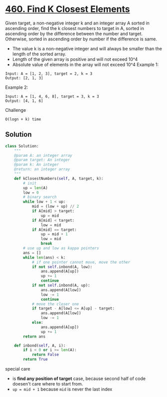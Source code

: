 # [460. Find K Closest Elements](https://www.lintcode.com/problem/find-k-closest-elements/description)

Given target, a non-negative integer k and an integer array A sorted in ascending order, find the k closest numbers to target in A, sorted in ascending order by the difference between the number and target. Otherwise, sorted in ascending order by number if the difference is same.
- The value k is a non-negative integer and will always be smaller than the length of the sorted array.
- Length of the given array is positive and will not exceed 10^4
- Absolute value of elements in the array will not exceed 10^4
Example 1:
```
Input: A = [1, 2, 3], target = 2, k = 3
Output: [2, 1, 3]
```
Example 2:
```
Input: A = [1, 4, 6, 8], target = 3, k = 3
Output: [4, 1, 6]
```
Challenge
```
O(logn + k) time
```

## Solution
```python
class Solution:
    """
    @param A: an integer array
    @param target: An integer
    @param k: An integer
    @return: an integer array
    """
    def kClosestNumbers(self, A, target, k):
        # init 
        up = len(A)
        low = 0
        # binary search
        while low + 1 < up:
            mid = (low + up) // 2
            if A[mid] > target:
                up = mid
            if A[mid] < target:
                low = mid
            if A[mid] == target:
                up = mid + 1
                low = mid 
                break
        # use up and low as kappa pointers
        ans = []
        while len(ans) < k:
            # if one pointer cannot move, move the other
            if not self.inbond(A, low):
                ans.append(A[up])
                up += 1
                continue
            if not self.inbond(A, up):
                ans.append(A[low])
                low -= 1
                continue
            # move the closer one
            if target - A[low] <= A[up] - target:
                ans.append(A[low])
                low -= 1
            else:
                ans.append(A[up])
                up += 1
        return ans

    def inbond(self, A, i):
        if i < 0 or i >= len(A):
            return False
        return True
```

special care
- is **find any position of target** case, because second half of code doesen't care where to start from.
- ```up = mid + 1``` because ```mid``` is never the last index